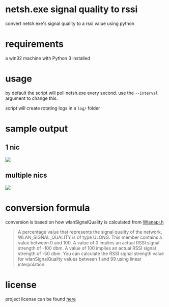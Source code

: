 # netsh.exe signal quality to rssi

convert netsh.exe's signal quality to a rssi value using python

# requirements

a win32 machine with Python 3 installed

# usage

by default the script will poll netsh.exe every second. use the `--interval` argument to change this. 

script will create rotating logs in a `log/` folder

# sample output

## 1 nic

![](https://github.com/joshschmelzle/netsh.exe_signal-quality_to_rssi/blob/master/quality-to-rssi-1-nic.png)

## multiple nics

![](https://github.com/joshschmelzle/netsh.exe_signal-quality_to_rssi/blob/master/quality-to-rssi-multiple-nic.png)

# conversion formula

conversion is based on how wlanSignalQuality is calculated from [Wlanapi.h](https://docs.microsoft.com/en-us/windows/desktop/api/wlanapi/ns-wlanapi-_wlan_association_attributes)

> A percentage value that represents the signal quality of the network. WLAN_SIGNAL_QUALITY is of type ULONG. This member contains a value between 0 and 100. A value of 0 implies an actual RSSI signal strength of -100 dbm. A value of 100 implies an actual RSSI signal strength of -50 dbm. You can calculate the RSSI signal strength value for wlanSignalQuality values between 1 and 99 using linear interpolation.

# license

project license can be found [here](https://github.com/joshschmelzle/netsh_quality_to_dbm/blob/master/LICENSE)
